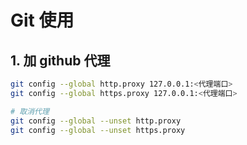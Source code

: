 # Git 使用

## 1. 加 github 代理

```bash
git config --global http.proxy 127.0.0.1:<代理端口>
git config --global https.proxy 127.0.0.1:<代理端口>

# 取消代理
git config --global --unset http.proxy
git config --global --unset https.proxy
```
